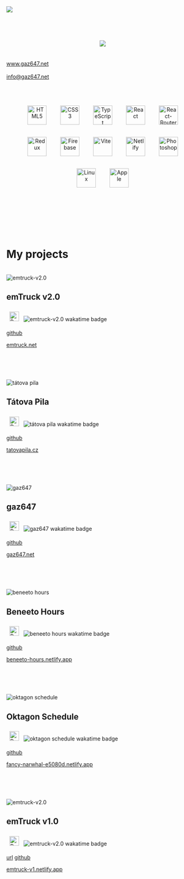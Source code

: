 <img src="src/images/github-header-image.png">
<br>
<br>
<br>

<h1 align="center">
    <img src="https://readme-typing-svg.demolab.com?font=Fira+Code&size=24&duration=2000&pause=1000&color=F7ED18&center=true&random=false&width=600&lines=Welcome+to+my+Github+profile!;V%C3%ADtejte+na+m%C3%A9m+Github+profilu!;Willkommen+auf+meinem+Github-Profil!;%C2%A1Bienvenido+a+mi+perfil+de+Github!" />
</h1>

<br>
<a href="https://gaz647.net/">www.gaz647.net</a>
<br>
<br>
<a href="mailto:info@gaz647.net?subject=Message%20via%20profile%20on%20Github">info@gaz647.net</a>
<br>
<br>
<br>
<br>

<div align="center">
    <img alt="HTML5" width="50px" style="padding: 1rem" src="https://cdn.jsdelivr.net/gh/devicons/devicon@latest/icons/html5/html5-original.svg" />
    <img alt="CSS3" width="50px" style="padding: 1rem" src="https://cdn.jsdelivr.net/gh/devicons/devicon@latest/icons/css3/css3-original.svg" />
    <img alt="TypeScript" width="50px" style="padding: 1rem" src="https://cdn.jsdelivr.net/gh/devicons/devicon@latest/icons/typescript/typescript-original.svg" />
    <img alt="React" width="50px" style="padding: 1rem" src="https://cdn.jsdelivr.net/gh/devicons/devicon@latest/icons/react/react-original.svg" />
    <img alt="React-Router" width="50px" style="padding: 1rem" src="https://cdn.jsdelivr.net/gh/devicons/devicon@latest/icons/reactrouter/reactrouter-original.svg" />
    <img alt="Redux" width="50px" style="padding: 1rem" src="https://cdn.jsdelivr.net/gh/devicons/devicon@latest/icons/redux/redux-original.svg" />
    <img alt="Firebase" width="50px" style="padding: 1rem" src="https://cdn.jsdelivr.net/gh/devicons/devicon@latest/icons/firebase/firebase-original.svg" />
    <img alt="Vite" width="50px" style="padding: 1rem" src="https://cdn.jsdelivr.net/gh/devicons/devicon@latest/icons/vitejs/vitejs-original.svg" />
    <img alt="Netlify" width="50px" style="padding: 1rem" src="https://cdn.jsdelivr.net/gh/devicons/devicon@latest/icons/netlify/netlify-original.svg" />
    <img alt="Photoshop" width="50px" style="padding: 1rem" src="https://cdn.jsdelivr.net/gh/devicons/devicon@latest/icons/photoshop/photoshop-original.svg" />
    <img alt="Linux" width="50px" style="padding: 1rem" src="https://cdn.jsdelivr.net/gh/devicons/devicon@latest/icons/linux/linux-original.svg" />
    <img alt="Apple" width="50px" style="padding: 1rem" src="https://cdn.jsdelivr.net/gh/devicons/devicon@latest/icons/apple/apple-original.svg" />
</div>

<br>

<!-- <div align="center">
    <a href="https://skillicons.dev">
        <img src="https://skillicons.dev/icons?i=html,css,ts,react,redux,firebase,vite,netlify,vscode,photoshop,linux,apple" />
    </a>
</div> -->

<br>
<br>
<br>
<br>

<br>

# My projects

<br>

<img alt="emtruck-v2.0" src="src/images/mockup-emtruck-v2.0-w-800-px.png" />

## emTruck v2.0

<img alt="React" width="25px" style="margin: .5rem" src="https://cdn.jsdelivr.net/gh/devicons/devicon@latest/icons/react/react-original.svg" />

<img alt="emtruck-v2.0 wakatime badge" src="https://wakatime.com/badge/user/0042881c-6061-4165-a38d-5958bd6d02bc/project/1a883016-572f-4180-8581-73d1b8c50428.svg"/>

[github](https://github.com/gaz647/emTRUCK)

[emtruck.net](https://emtruck.net/)

<br>
<br>
<br>
<br>

<!--  -->

<img alt="tátova pila" src="src/images/mockup-tatova-pila-w-800-px.png" />

## Tátova Pila

<img alt="React" width="25px" style="margin: .5rem" src="https://cdn.jsdelivr.net/gh/devicons/devicon@latest/icons/react/react-original.svg" />

<img alt="tátova pila wakatime badge" src="https://wakatime.com/badge/user/0042881c-6061-4165-a38d-5958bd6d02bc/project/018c1b57-9fb4-4879-8e56-75f570716b1f.svg"/>

[github](https://github.com/gaz647/tatova-pila_ts)

[tatovapila.cz](https://tatovapila.cz/)

<br>
<br>
<br>
<br>

<!--  -->

<img alt="gaz647" src="src/images/mockup-gaz647-w-800-px.png" />

## gaz647

<img alt="React" width="25px" style="margin: .5rem" src="https://cdn.jsdelivr.net/gh/devicons/devicon@latest/icons/react/react-original.svg" />

<img alt="gaz647 wakatime badge" src="https://wakatime.com/badge/user/0042881c-6061-4165-a38d-5958bd6d02bc/project/018cf290-0b79-4c55-bc8a-0d1a7a4b578c.svg"/>

[github](https://github.com/gaz647/gaz647)

[gaz647.net](https://gaz647.net/)

<br>
<br>
<br>
<br>

<!--  -->

<img alt="beneeto hours" src="src/images/mockup-beneeto-hours-w-800-px.png" />

## Beneeto Hours

<img alt="React" width="25px" style="margin: .5rem" src="https://cdn.jsdelivr.net/gh/devicons/devicon@latest/icons/react/react-original.svg" />

<img alt="beneeto hours wakatime badge" src="https://wakatime.com/badge/user/0042881c-6061-4165-a38d-5958bd6d02bc/project/bf2c22ad-f6b8-4f77-b86d-e9a72a65905b.svg"/>

[github](https://github.com/gaz647/beneeto-hours_ts)

[beneeto-hours.netlify.app](https://beneeto-hours.netlify.app)

<br>
<br>
<br>
<br>

<!--  -->

<img alt="oktagon schedule" src="src/images/mockup-oktagon-schedule-w-800-px.png" />

## Oktagon Schedule

<img alt="React" width="25px" style="margin: .5rem" src="https://cdn.jsdelivr.net/gh/devicons/devicon@latest/icons/react/react-original.svg" />

<img alt="oktagon schedule wakatime badge" src="https://wakatime.com/badge/user/0042881c-6061-4165-a38d-5958bd6d02bc/project/124c0e6a-9248-4c01-bf48-1c49b325afe3.svg"/>

[github](https://github.com/gaz647/oktagon-schedule-ts)

[fancy-narwhal-e5080d.netlify.app](https://fancy-narwhal-e5080d.netlify.app/)

<br>
<br>
<br>
<br>

<!--  -->

<img alt="emtruck-v2.0" src="src/images/mockup-emtruck-v1.0-w-800-px.png" />

## emTruck v1.0

<img alt="React" width="25px" style="margin: .5rem" src="https://cdn.jsdelivr.net/gh/devicons/devicon@latest/icons/react/react-original.svg" />

<img alt="emtruck-v2.0 wakatime badge" src="https://wakatime.com/badge/user/0042881c-6061-4165-a38d-5958bd6d02bc/project/925b101f-155e-4ecb-ada0-5c21ec73df5e.svg"/>

<a href="" target="_blank">url</a>
[github](https://github.com/gaz647/emTRUCK_VUE)

[emtruck-v1.netlify.app](https://emtruck-v1.netlify.app/)
